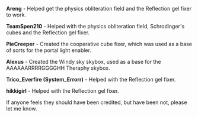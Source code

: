 **Areng** - Helped get the physics obliteration field and the Reflection gel fixer to work.

**TeamSpen210** - Helped with the physics obliteration field, Schrodinger's cubes and the Reflection gel fixer.

**PieCreeper** - Created the cooperative cube fixer, which was used as a base of sorts for the portal light enabler.

**Alexus** - Created the Windy sky skybox, used as a base for the AAAAAARRRRGGGGHH Theraphy skybox.

**Trico_Everfire (System_Errorr)** - Helped with the Reflection gel fixer.

**hikkigirl** - Helped with the Reflection gel fixer.





If anyone feels they should have been credited, but have been not, please let me know.
